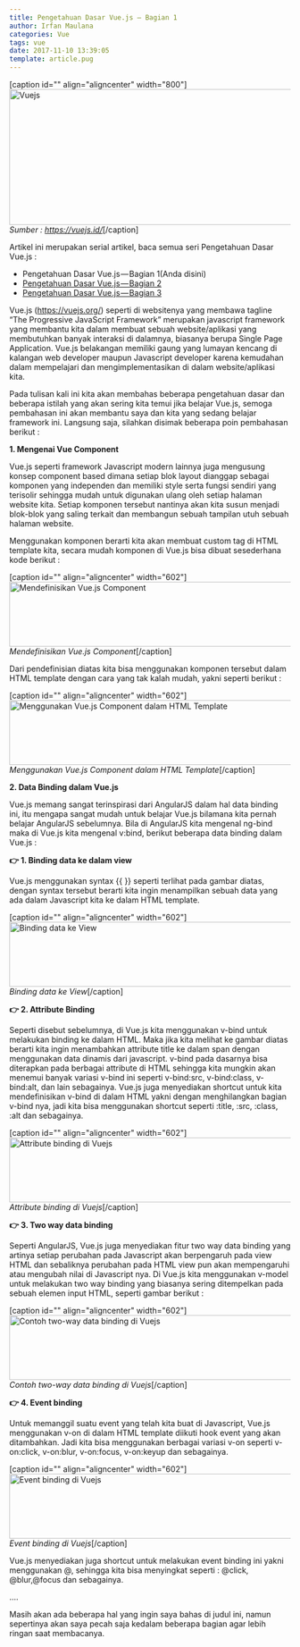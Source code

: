 ```yaml
---
title: Pengetahuan Dasar Vue.js — Bagian 1
author: Irfan Maulana
categories: Vue
tags: vue
date: 2017-11-10 13:39:05
template: article.pug
---
```

[caption id="" align="aligncenter" width="800"]<img src="https://cdn-images-1.medium.com/max/800/1*TLIHVxC4s25LX9Fls8QZrA.png" alt="Vuejs" width="800" height="243" /> <em>Sumber : https://vuejs.id/</em>[/caption]

Artikel ini merupakan serial artikel, baca semua seri Pengetahuan Dasar Vue.js :

<ul>
    <li>Pengetahuan Dasar Vue.js — Bagian 1(Anda disini)</li>
    <li><a href="https://mazipanneh.com/blog/2017/11/pengetahuan-dasar-vue-js-bagian-2/" target="_blank" rel="noopener">Pengetahuan Dasar Vue.js — Bagian 2</a></li>
    <li><a href="https://mazipanneh.com/blog/2017/11/pengetahuan-dasar-vue-js-bagian-3/" target="_blank" rel="noopener">Pengetahuan Dasar Vue.js — Bagian 3</a></li>
</ul>

Vue.js (https://vuejs.org/) seperti di websitenya yang membawa tagline “The Progressive JavaScript Framework” merupakan javascript framework yang membantu kita dalam membuat sebuah website/aplikasi yang membutuhkan banyak interaksi di dalamnya, biasanya berupa Single Page Application. Vue.js belakangan memiliki gaung yang lumayan kencang di kalangan web developer maupun Javascript developer karena kemudahan dalam mempelajari dan mengimplementasikan di dalam website/aplikasi kita.

Pada tulisan kali ini kita akan membahas beberapa pengetahuan dasar dan beberapa istilah yang akan sering kita temui jika belajar Vue.js, semoga pembahasan ini akan membantu saya dan kita yang sedang belajar framework ini.
Langsung saja, silahkan disimak beberapa poin pembahasan berikut :

<span class="more"></span>

<strong>1. Mengenai Vue Component</strong>

Vue.js seperti framework Javascript modern lainnya juga mengusung konsep component based dimana setiap blok layout dianggap sebagai komponen yang independen dan memiliki style serta fungsi sendiri yang terisolir sehingga mudah untuk digunakan ulang oleh setiap halaman website kita. Setiap komponen tersebut nantinya akan kita susun menjadi blok-blok yang saling terkait dan membangun sebuah tampilan utuh sebuah halaman website.

Menggunakan komponen berarti kita akan membuat custom tag di HTML template kita, secara mudah komponen di Vue.js bisa dibuat sesederhana kode berikut :

[caption id="" align="aligncenter" width="602"]<img src="https://cdn-images-1.medium.com/max/800/1*UrS8uYY_ud6HnUKVbgPaFg.png" alt="Mendefinisikan Vue.js Component" width="602" height="116" /> <em>Mendefinisikan Vue.js Component</em>[/caption]

Dari pendefinisian diatas kita bisa menggunakan komponen tersebut dalam HTML template dengan cara yang tak kalah mudah, yakni seperti berikut :

[caption id="" align="aligncenter" width="602"]<img src="https://cdn-images-1.medium.com/max/800/1*VE7izWNyCw8OwS4ECyxGGA.png" alt="Menggunakan Vue.js Component dalam HTML Template" width="602" height="116" /> <em>Menggunakan Vue.js Component dalam HTML Template</em>[/caption]

<strong>2. Data Binding dalam Vue.js</strong>

Vue.js memang sangat terinspirasi dari AngularJS dalam hal data binding ini, itu mengapa sangat mudah untuk belajar Vue.js bilamana kita pernah belajar AngularJS sebelumnya. Bila di AngularJS kita mengenal ng-bind maka di Vue.js kita mengenal v:bind, berikut beberapa data binding dalam Vue.js :

<strong>&#x1f449; 1. Binding data ke dalam view</strong>

Vue.js menggunakan syntax {{ }} seperti terlihat pada gambar diatas, dengan syntax tersebut berarti kita ingin menampilkan sebuah data yang ada dalam Javascript kita ke dalam HTML template.

[caption id="" align="aligncenter" width="602"]<img src="https://cdn-images-1.medium.com/max/800/1*24isMnRrGBh8ZLkAnkxIeA.png" alt="Binding data ke View" width="602" height="116" /> <em>Binding data ke View</em>[/caption]

<strong>&#x1f449; 2. Attribute Binding</strong>

Seperti disebut sebelumnya, di Vue.js kita menggunakan v-bind untuk melakukan binding ke dalam HTML. Maka jika kita melihat ke gambar diatas berarti kita ingin menambahkan attribute title ke dalam span dengan menggunakan data dinamis dari javascript. v-bind pada dasarnya bisa diterapkan pada berbagai attribute di HTML sehingga kita mungkin akan menemui banyak variasi v-bind ini seperti v-bind:src, v-bind:class, v-bind:alt, dan lain sebagainya. 
Vue.js juga menyediakan shortcut untuk kita mendefinisikan v-bind di dalam HTML yakni dengan menghilangkan bagian v-bind nya, jadi kita bisa menggunakan shortcut seperti :title, :src, :class, :alt dan sebagainya.

[caption id="" align="aligncenter" width="602"]<img src="https://cdn-images-1.medium.com/max/800/1*mSVRJZ1aNZc4CAh3P697Og.png" alt="Attribute binding di Vuejs" width="602" height="116" /> <em>Attribute binding di Vuejs</em>[/caption]

<strong>&#x1f449; 3. Two way data binding</strong>

Seperti AngularJS, Vue.js juga menyediakan fitur two way data binding yang artinya setiap perubahan pada Javascript akan berpengaruh pada view HTML dan sebaliknya perubahan pada HTML view pun akan mempengaruhi atau mengubah nilai di Javascript nya.
Di Vue.js kita menggunakan v-model untuk melakukan two way binding yang biasanya sering ditempelkan pada sebuah elemen input HTML, seperti gambar berikut :

[caption id="" align="aligncenter" width="602"]<img src="https://cdn-images-1.medium.com/max/800/1*gR8ZMoqTliJLwY7V-3prZA.png" alt="Contoh two-way data binding di Vuejs" width="602" height="116" /> <em>Contoh two-way data binding di Vuejs</em>[/caption]

<strong>&#x1f449; 4. Event binding</strong>

Untuk memanggil suatu event yang telah kita buat di Javascript, Vue.js menggunakan v-on di dalam HTML template diikuti hook event yang akan ditambahkan. Jadi kita bisa menggunakan berbagai variasi v-on seperti v-on:click, v-on:blur, v-on:focus, v-on:keyup dan sebagainya.

[caption id="" align="aligncenter" width="602"]<img src="https://cdn-images-1.medium.com/max/800/1*LhxPyR8mv0Cf5zjPf0XlRQ.png" alt="Event binding di Vuejs" width="602" height="116" /> <em>Event binding di Vuejs</em>[/caption]

Vue.js menyediakan juga shortcut untuk melakukan event binding ini yakni menggunakan @, sehingga kita bisa menyingkat seperti : @click, @blur,@focus dan sebagainya.

....

Masih akan ada beberapa hal yang ingin saya bahas di judul ini, namun sepertinya akan saya pecah saja kedalam beberapa bagian agar lebih ringan saat membacanya.